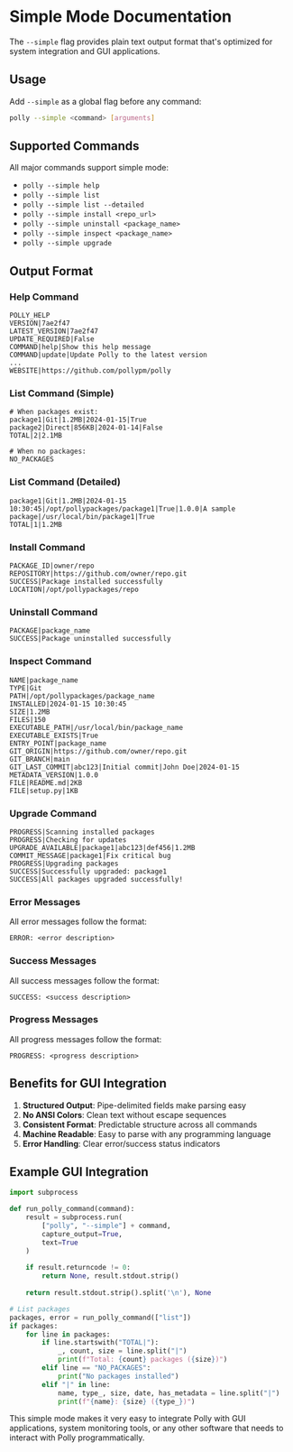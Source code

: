 # Simple Mode Documentation

The `--simple` flag provides plain text output format that's optimized for system integration and GUI applications.

## Usage

Add `--simple` as a global flag before any command:

```bash
polly --simple <command> [arguments]
```

## Supported Commands

All major commands support simple mode:

- `polly --simple help`
- `polly --simple list`
- `polly --simple list --detailed`
- `polly --simple install <repo_url>`
- `polly --simple uninstall <package_name>`
- `polly --simple inspect <package_name>`
- `polly --simple upgrade`

## Output Format

### Help Command
```
POLLY_HELP
VERSION|7ae2f47
LATEST_VERSION|7ae2f47
UPDATE_REQUIRED|False
COMMAND|help|Show this help message
COMMAND|update|Update Polly to the latest version
...
WEBSITE|https://github.com/pollypm/polly
```

### List Command (Simple)
```
# When packages exist:
package1|Git|1.2MB|2024-01-15|True
package2|Direct|856KB|2024-01-14|False
TOTAL|2|2.1MB

# When no packages:
NO_PACKAGES
```

### List Command (Detailed)
```
package1|Git|1.2MB|2024-01-15 10:30:45|/opt/pollypackages/package1|True|1.0.0|A sample package|/usr/local/bin/package1|True
TOTAL|1|1.2MB
```

### Install Command
```
PACKAGE_ID|owner/repo
REPOSITORY|https://github.com/owner/repo.git
SUCCESS|Package installed successfully
LOCATION|/opt/pollypackages/repo
```

### Uninstall Command
```
PACKAGE|package_name
SUCCESS|Package uninstalled successfully
```

### Inspect Command
```
NAME|package_name
TYPE|Git
PATH|/opt/pollypackages/package_name
INSTALLED|2024-01-15 10:30:45
SIZE|1.2MB
FILES|150
EXECUTABLE_PATH|/usr/local/bin/package_name
EXECUTABLE_EXISTS|True
ENTRY_POINT|package_name
GIT_ORIGIN|https://github.com/owner/repo.git
GIT_BRANCH|main
GIT_LAST_COMMIT|abc123|Initial commit|John Doe|2024-01-15
METADATA_VERSION|1.0.0
FILE|README.md|2KB
FILE|setup.py|1KB
```

### Upgrade Command
```
PROGRESS|Scanning installed packages
PROGRESS|Checking for updates
UPGRADE_AVAILABLE|package1|abc123|def456|1.2MB
COMMIT_MESSAGE|package1|Fix critical bug
PROGRESS|Upgrading packages
SUCCESS|Successfully upgraded: package1
SUCCESS|All packages upgraded successfully!
```

### Error Messages
All error messages follow the format:
```
ERROR: <error description>
```

### Success Messages
All success messages follow the format:
```
SUCCESS: <success description>
```

### Progress Messages
All progress messages follow the format:
```
PROGRESS: <progress description>
```

## Benefits for GUI Integration

1. **Structured Output**: Pipe-delimited fields make parsing easy
2. **No ANSI Colors**: Clean text without escape sequences
3. **Consistent Format**: Predictable structure across all commands
4. **Machine Readable**: Easy to parse with any programming language
5. **Error Handling**: Clear error/success status indicators

## Example GUI Integration

```python
import subprocess

def run_polly_command(command):
    result = subprocess.run(
        ["polly", "--simple"] + command,
        capture_output=True,
        text=True
    )
    
    if result.returncode != 0:
        return None, result.stdout.strip()
    
    return result.stdout.strip().split('\n'), None

# List packages
packages, error = run_polly_command(["list"])
if packages:
    for line in packages:
        if line.startswith("TOTAL|"):
            _, count, size = line.split("|")
            print(f"Total: {count} packages ({size})")
        elif line == "NO_PACKAGES":
            print("No packages installed")
        elif "|" in line:
            name, type_, size, date, has_metadata = line.split("|")
            print(f"{name}: {size} ({type_})")
```

This simple mode makes it very easy to integrate Polly with GUI applications, system monitoring tools, or any other software that needs to interact with Polly programmatically.
